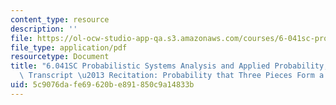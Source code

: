 ```yaml
---
content_type: resource
description: ''
file: https://ol-ocw-studio-app-qa.s3.amazonaws.com/courses/6-041sc-probabilistic-systems-analysis-and-applied-probability-fall-2013/5c9076dafe69620be891850c9a14833b_MIT6_041SCF13_Probability_that_3_Pieces_Form_a_Triangle_300k.pdf
file_type: application/pdf
resourcetype: Document
title: "6.041SC Probabilistic Systems Analysis and Applied Probability, Fall 2013\
  \ Transcript \u2013 Recitation: Probability that Three Pieces Form a Triangle "
uid: 5c9076da-fe69-620b-e891-850c9a14833b
---
```

